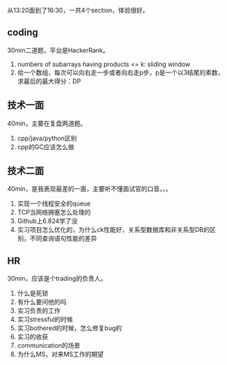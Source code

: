 从13:20面到了16:30，一共4个section，体验很好。

## coding
30min二道题，平台是HackerRank。

1. numbers of subarrays having products <= k: sliding window
2. 给一个数组，每次可以向右走一步或者向右走p步，p是一个以3结尾的素数，求最后的最大得分：DP

## 技术一面
40min，主要在复盘两道题。

1. cpp/java/python区别
2. cpp的GC应该怎么做

## 技术二面
40min，是我表现最差的一面，主要听不懂面试官的口音。。。

1. 实现一个线程安全的queue
2. TCP当网络拥塞怎么处理的
3. Github上6.824学了没
4. 实习项目怎么优化的，为什么ck性能好，关系型数据库和非关系型DB的区别，不同查询语句性能的差异

## HR
30min，应该是个trading的负责人。

1. 什么是死锁
2. 有什么要问他的吗
3. 实习负责的工作
4. 实习stressful的时候
5. 实习bothered的时候，怎么修复bug的
6. 实习的收获
7. communication的场景
8. 为什么MS，对来MS工作的期望
